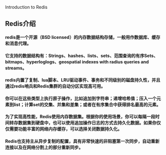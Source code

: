 Introduction to Redis
## Redis介绍    

#### redis是一个开源（BSD licensed）的内存数据结构存储，一般用作数据库、缓存和消息代理。
#### 它支持的数据结构有：Strings、hashes、lists、sets、范围查询的有序Sets、bitmaps、hyperloglogs、geospatial indexes with radius queries and streams。
#### redis内置了复制、lua脚本、LRU驱动事件、事务和不同级别的磁盘持久性，并且通过redis哨兵和Redis集群的自动分区实现高可用。
#### 你可以在这些类型上执行原子操作，比如追加到字符串；递增哈希值；压入一个元素到list；计算set的交集、并集和差集；或者在有序集合中获得排名最高的元素。
#### 为了实现高性能，Redis使用内存数据集。根据你的使用场景，你可以每隔一段时间转存数据集到硬盘中，也可以使用追加操作日志的方式去持久化数据。如果你仅仅需要功能丰富的网络内存缓存，可以选择关闭数据持久化。
#### Redis也支持主从异步复制的配置，具有非常快速的非阻塞第一次同步，自动重新连接以及在网络分割上的部分重新同步。
